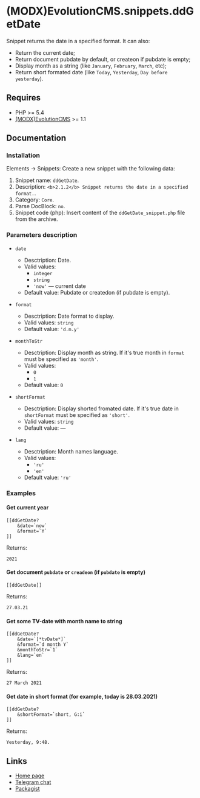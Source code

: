 # (MODX)EvolutionCMS.snippets.ddGetDate

Snippet returns the date in a specified format. It can also:
* Return the current date;
* Return document pubdate by default, or createon if pubdate is empty;
* Display month as a string (like `January`, `February`, `March`, etc);
* Return short formated date (like `Today`, `Yesterday`, `Day before yesterday`).


## Requires

* PHP >= 5.4
* [(MODX)EvolutionCMS](https://github.com/evolution-cms/evolution) >= 1.1


## Documentation


### Installation

Elements → Snippets: Create a new snippet with the following data:

1. Snippet name: `ddGetDate`.
2. Description: `<b>2.1.2</b> Snippet returns the date in a specified format.`.
3. Category: `Core`.
4. Parse DocBlock: `no`.
5. Snippet code (php): Insert content of the `ddGetDate_snippet.php` file from the archive.


### Parameters description

* `date`
	* Desctription: Date.
	* Valid values:
		* `integer`
		* `string`
		* `'now'` — current date
	* Default value: Pubdate or createdon (if pubdate is empty).
	
* `format`
	* Desctription: Date format to display.
	* Valid values: `string`
	* Default value: `'d.m.y'`
	
* `monthToStr`
	* Desctription: Display month as string. If it's true month in `format` must be specified as `'month'`.
	* Valid values:
		* `0`
		* `1`
	* Default value: `0`
	
* `shortFormat`
	* Desctription: Display shorted fromated date. If it's true date in `shortFormat` must be specified as `'short'`.
	* Valid values: `string`
	* Default value: —
	
* `lang`
	* Desctription: Month names language.
	* Valid values:
		* `'ru'`
		* `'en'`
	* Default value: `'ru'`


### Examples


#### Get current year

```
[[ddGetDate?
	&date=`now`
	&format=`Y`
]]
```

Returns:

```
2021
```


#### Get document `pubdate` or `creadeon` (if `pubdate` is empty)

```
[[ddGetDate]]
```

Returns:

```
27.03.21
```


#### Get some TV-date with month name to string

```
[[ddGetDate?
	&date=`[*tvDate*]`
	&format=`d month Y`
	&monthToStr=`1`
	&lang=`en`
]]
```

Returns:

```
27 March 2021
```


#### Get date in short format (for example, today is 28.03.2021)

```
[[ddGetDate?
	&shortFormat=`short, G:i`
]]
```

Returns:

```
Yesterday, 9:48.
```


## Links

* [Home page](https://code.divandesign.biz/modx/ddgetdate)
* [Telegram chat](https://t.me/dd_code)
* [Packagist](https://packagist.org/packages/dd/evolutioncms-snippets-ddgetdate)


<link rel="stylesheet" type="text/css" href="https://DivanDesign.ru/assets/files/ddMarkdown.css" />